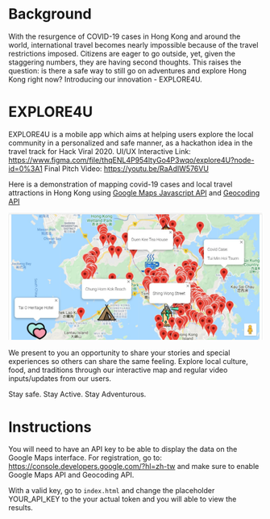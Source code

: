 # Background
With the resurgence of COVID-19 cases in Hong Kong and around the world, international travel becomes nearly impossible because of the travel restrictions imposed. Citizens are eager to go outside, yet, given the staggering numbers, they are having second thoughts. This raises the question: is there a safe way to still go on adventures and explore Hong Kong right now? Introducing our innovation - EXPLORE4U.

# EXPLORE4U
EXPLORE4U is a mobile app which aims at helping users explore the local community in a personalized and safe manner, as a hackathon idea in the travel track for Hack Viral 2020.
UI/UX Interactive Link: https://www.figma.com/file/thqENL4P954ltyGo4P3wqo/explore4U?node-id=0%3A1 
Final Pitch Video: https://youtu.be/RaAdIW576VU

Here is a demonstration of mapping covid-19 cases and local travel attractions in Hong Kong using [Google Maps Javascript API](https://developers.google.com/maps/documentation/javascript/overview) and [Geocoding API](https://developers.google.com/maps/documentation/geocoding/overview)

![Image of UI](https://github.com/Andrew-FungKinHo/explore4U/blob/master/assets/mapping-preview.jpeg)

We present to you an opportunity to share your stories and special experiences so others can share the same feeling. Explore local culture, food, and traditions through our interactive map and regular video inputs/updates from our users. 

Stay safe. Stay Active. Stay Adventurous.

# Instructions
You will need to have an API key to be able to display the data on the Google Maps interface.
For registration, go to: https://console.developers.google.com/?hl=zh-tw and make sure to enable Google Maps API and Geocoding API.

With a valid key, go to `index.html` and change the placeholder YOUR_API_KEY to the your actual token and you will able to view the results.
